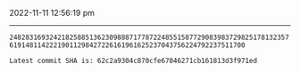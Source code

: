 2022-11-11 12:56:19 pm

---

`248283169324218258851362309888717787224855158772908398372982517813235761914811422219011298427226161961625237043756224792237511700`

`Latest commit SHA is: 62c2a9304c870cfe67046271cb161813d3f971ed `
